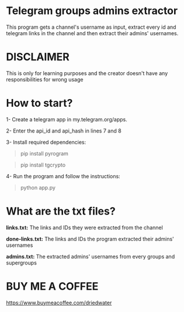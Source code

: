 # Telegram groups admins extractor
This program gets a channel's username as input, extract every id and telegram links in the channel and then extract their admins' usernames.

# DISCLAIMER
This is only for learning purposes and the creator doesn't have any responsibilities for wrong usage

# How to start?
1- Create a telegram app in my.telegram.org/apps.

2- Enter the api_id and api_hash in lines 7 and 8

3- Install required dependencies:
> pip install pyrogram

> pip install tgcrypto

4- Run the program and follow the instructions:
> python app.py

# What are the txt files?
**links.txt:**  The links and IDs they were extracted from the channel

**done-links.txt:** The links and IDs the program extracted their admins' usernames

**admins.txt:** The extracted admins' usernames from every groups and supergroups

# BUY ME A COFFEE

https://www.buymeacoffee.com/driedwater
